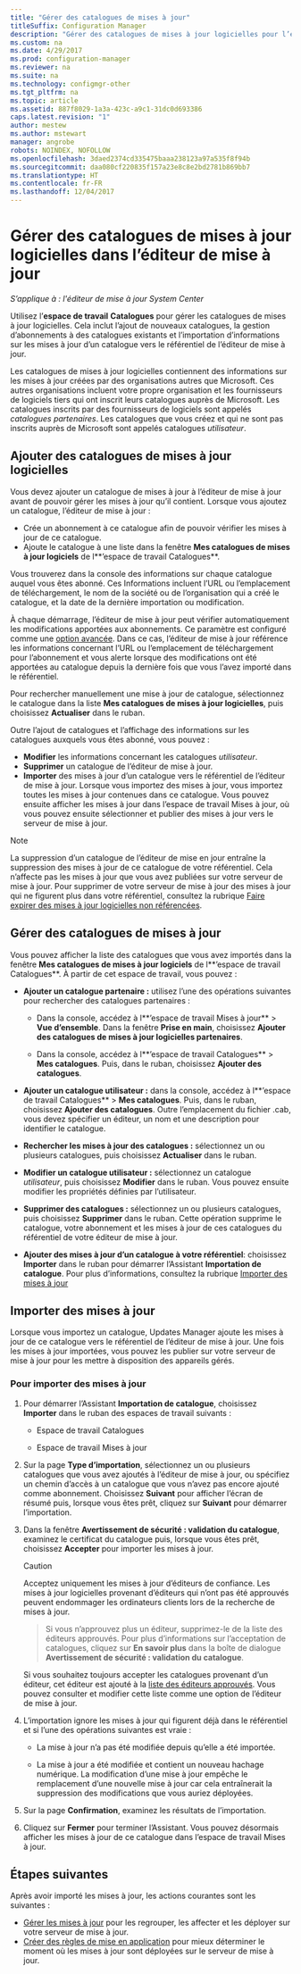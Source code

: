 ```yaml
---
title: "Gérer des catalogues de mises à jour"
titleSuffix: Configuration Manager
description: "Gérer des catalogues de mises à jour logicielles pour l’éditeur de mise à jour System Center"
ms.custom: na
ms.date: 4/29/2017
ms.prod: configuration-manager
ms.reviewer: na
ms.suite: na
ms.technology: configmgr-other
ms.tgt_pltfrm: na
ms.topic: article
ms.assetid: 887f8029-1a3a-423c-a9c1-31dc0d693386
caps.latest.revision: "1"
author: mestew
ms.author: mstewart
manager: angrobe
robots: NOINDEX, NOFOLLOW
ms.openlocfilehash: 3daed2374cd335475baaa238123a97a535f8f94b
ms.sourcegitcommit: daa080cf220835f157a23e8c8e2bd2781b869bb7
ms.translationtype: HT
ms.contentlocale: fr-FR
ms.lasthandoff: 12/04/2017
---
```

# <a name="manage-software-update-catalogs-in-updates-publisher"></a>Gérer des catalogues de mises à jour logicielles dans l’éditeur de mise à jour

*S’applique à : l'éditeur de mise à jour System Center*

Utilisez l’**espace de travail** **Catalogues** pour gérer les catalogues de mises à jour logicielles. Cela inclut l’ajout de nouveaux catalogues, la gestion d’abonnements à des catalogues existants et l’importation d’informations sur les mises à jour d’un catalogue vers le référentiel de l’éditeur de mise à jour.

Les catalogues de mises à jour logicielles contiennent des informations sur les mises à jour créées par des organisations autres que Microsoft. Ces autres organisations incluent votre propre organisation et les fournisseurs de logiciels tiers qui ont inscrit leurs catalogues auprès de Microsoft. Les catalogues inscrits par des fournisseurs de logiciels sont appelés *catalogues partenaires*. Les catalogues que vous créez et qui ne sont pas inscrits auprès de Microsoft sont appelés catalogues *utilisateur*.

## <a name="add-software-update-catalogs"></a>Ajouter des catalogues de mises à jour logicielles
Vous devez ajouter un catalogue de mises à jour à l’éditeur de mise à jour avant de pouvoir gérer les mises à jour qu’il contient. Lorsque vous ajoutez un catalogue, l’éditeur de mise à jour :
-   Crée un abonnement à ce catalogue afin de pouvoir vérifier les mises à jour de ce catalogue.
-   Ajoute le catalogue à une liste dans la fenêtre **Mes catalogues de mises à jour logiciels** de l**’espace de travail Catalogues**.  

Vous trouverez dans la console des informations sur chaque catalogue auquel vous êtes abonné. Ces Informations incluent l’URL ou l’emplacement de téléchargement, le nom de la société ou de l’organisation qui a créé le catalogue, et la date de la dernière importation ou modification.

À chaque démarrage, l’éditeur de mise à jour peut vérifier automatiquement les modifications apportées aux abonnements. Ce paramètre est configuré comme une [option avancée](/sccm/sum/tools/updates-publisher-options#advanced). Dans ce cas, l’éditeur de mise à jour référence les informations concernant l’URL ou l’emplacement de téléchargement pour l’abonnement et vous alerte lorsque des modifications ont été apportées au catalogue depuis la dernière fois que vous l’avez importé dans le référentiel.

Pour rechercher manuellement une mise à jour de catalogue, sélectionnez le catalogue dans la liste **Mes catalogues de mises à jour logicielles**, puis choisissez **Actualiser** dans le ruban.

Outre l’ajout de catalogues et l’affichage des informations sur les catalogues auxquels vous êtes abonné, vous pouvez :
-  **Modifier** les informations concernant les catalogues *utilisateur*.
-  **Supprimer** un catalogue de l’éditeur de mise à jour.
-  **Importer** des mises à jour d’un catalogue vers le référentiel de l’éditeur de mise à jour. Lorsque vous importez des mises à jour, vous importez toutes les mises à jour contenues dans ce catalogue. Vous pouvez ensuite afficher les mises à jour dans l’espace de travail Mises à jour, où vous pouvez ensuite sélectionner et publier des mises à jour vers le serveur de mise à jour.

> [!NOTE]   
> La suppression d’un catalogue de l’éditeur de mise en jour entraîne la suppression des mises à jour de ce catalogue de votre référentiel. Cela n’affecte pas les mises à jour que vous avez publiées sur votre serveur de mise à jour. Pour supprimer de votre serveur de mise à jour des mises à jour qui ne figurent plus dans votre référentiel, consultez la rubrique [Faire expirer des mises à jour logicielles non référencées](/sccm/sum/tools/updates-publisher-options#expire-unreferenced-software-updates).

## <a name="manage-update-catalogs"></a>Gérer des catalogues de mises à jour
Vous pouvez afficher la liste des catalogues que vous avez importés dans la fenêtre **Mes catalogues de mises à jour logiciels** de l**’espace de travail Catalogues**. À partir de cet espace de travail, vous pouvez :

-   **Ajouter un catalogue partenaire :** utilisez l’une des opérations suivantes pour rechercher des catalogues partenaires :

    -   Dans la console, accédez à l**’espace de travail Mises à jour** > **Vue d’ensemble**. Dans la fenêtre **Prise en main**, choisissez **Ajouter des catalogues de mises à jour logicielles partenaires**.

    -   Dans la console, accédez à l**’espace de travail Catalogues** > **Mes catalogues**. Puis, dans le ruban, choisissez **Ajouter des catalogues**.

-   **Ajouter un catalogue utilisateur :** dans la console, accédez à l**’espace de travail Catalogues** > **Mes catalogues**. Puis, dans le ruban, choisissez **Ajouter des catalogues**. Outre l’emplacement du fichier .cab, vous devez spécifier un éditeur, un nom et une description pour identifier le catalogue.


-   **Rechercher les mises à jour des catalogues :** sélectionnez un ou plusieurs catalogues, puis choisissez **Actualiser** dans le ruban.

-   **Modifier un catalogue utilisateur :** sélectionnez un catalogue *utilisateur*, puis choisissez **Modifier** dans le ruban. Vous pouvez ensuite modifier les propriétés définies par l’utilisateur.

-   **Supprimer des catalogues :** sélectionnez un ou plusieurs catalogues, puis choisissez **Supprimer** dans le ruban. Cette opération supprime le catalogue, votre abonnement et les mises à jour de ces catalogues du référentiel de votre éditeur de mise à jour.

-   **Ajouter des mises à jour d’un catalogue à votre référentiel**: choisissez **Importer** dans le ruban pour démarrer l’Assistant **Importation de catalogue**. Pour plus d’informations, consultez la rubrique [Importer des mises à jour](#import-updates)

## <a name="import-updates"></a>Importer des mises à jour
Lorsque vous importez un catalogue, Updates Manager ajoute les mises à jour de ce catalogue vers le référentiel de l’éditeur de mise à jour. Une fois les mises à jour importées, vous pouvez les publier sur votre serveur de mise à jour pour les mettre à disposition des appareils gérés.

### <a name="to-import-updates"></a>Pour importer des mises à jour
1.  Pour démarrer l’Assistant **Importation de catalogue**, choisissez **Importer** dans le ruban des espaces de travail suivants :

    -   Espace de travail Catalogues

    -   Espace de travail Mises à jour

2.  Sur la page **Type d’importation**, sélectionnez un ou plusieurs catalogues que vous avez ajoutés à l’éditeur de mise à jour, ou spécifiez un chemin d’accès à un catalogue que vous n’avez pas encore ajouté comme abonnement. Choisissez **Suivant** pour afficher l’écran de résumé puis, lorsque vous êtes prêt, cliquez sur **Suivant** pour démarrer l’importation.

3.  Dans la fenêtre **Avertissement de sécurité : validation du catalogue**, examinez le certificat du catalogue puis, lorsque vous êtes prêt, choisissez **Accepter** pour importer les mises à jour.

    > [!CAUTION]    
    > Acceptez uniquement les mises à jour d’éditeurs de confiance. Les mises à jour logicielles provenant d’éditeurs qui n’ont pas été approuvés peuvent endommager les ordinateurs clients lors de la recherche de mises à jour.

    >  Si vous n’approuvez plus un éditeur, supprimez-le de la liste des éditeurs approuvés. Pour plus d’informations sur l’acceptation de catalogues, cliquez sur **En savoir plus** dans la boîte de dialogue **Avertissement de sécurité : validation du catalogue**.

    Si vous souhaitez toujours accepter les catalogues provenant d’un éditeur, cet éditeur est ajouté à la [liste des éditeurs approuvés](/sccm/sum/tools/updates-publisher-options#trusted-publishers). Vous pouvez consulter et modifier cette liste comme une option de l’éditeur de mise à jour.

4.  L’importation ignore les mises à jour qui figurent déjà dans le référentiel et si l’une des opérations suivantes est vraie :

    -   La mise à jour n’a pas été modifiée depuis qu’elle a été importée.

    -   La mise à jour a été modifiée et contient un nouveau hachage numérique. La modification d’une mise à jour empêche le remplacement d’une nouvelle mise à jour car cela entraînerait la suppression des modifications que vous auriez déployées.

5.  Sur la page **Confirmation**, examinez les résultats de l’importation.

6.  Cliquez sur **Fermer** pour terminer l’Assistant. Vous pouvez désormais afficher les mises à jour de ce catalogue dans l’espace de travail Mises à jour.

## <a name="next-steps"></a>Étapes suivantes
Après avoir importé les mises à jour, les actions courantes sont les suivantes :
-   [Gérer les mises à jour](/sccm/sum/tools/manage-updates-with-updates-publisher) pour les regrouper, les affecter et les déployer sur votre serveur de mise à jour.
-   [Créer des règles de mise en application](/sccm/sum/tools/updates-publisher-applicability-rules) pour mieux déterminer le moment où les mises à jour sont déployées sur le serveur de mise à jour.
